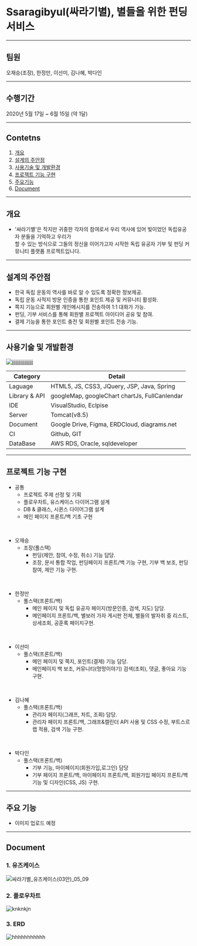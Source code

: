 # Ssaragibyul(싸라기별), 별들을 위한 펀딩 서비스
------------
## 팀원 
오재승(조장), 한정만, 이선미, 김나혜, 박다인

------------
## 수행기간
2020년 5월 17일 ~ 6월 15일 (약 1달)

------------


## Contetns

1. [개요](#개요)
2. [설계의 주안점](#설계의-주안점)
3. [사용기술 및 개발환경](#사용기술-및-개발환경)
4. [프로젝트 기능 구현](#프로젝트-기능-구현)
5. [주요기능](#주요기능)
6. [Document](#Document)

------------

## 개요
-  '싸라기별'은 작지만  귀중한 각자의 참여로서 우리 역사에 있어 빛이었던 독립유공자 분들을 기억하고 우리가 <br>
     할 수 있는 방식으로 그들의 정신을 이어가고자 시작한 독립 유공자 기부 및 펀딩 커뮤니티 플랫폼 프로젝트입니다.
------------

## 설계의 주안점
- 한국 독립 운동의 역사를 바로 알 수 있도록 정확한 정보제공. 
- 독립 운동 사적지 방문 인증을 통한 포인트 제공 및 커뮤니티 활성화.
- 쪽지 기능으로 회원별 개인메시지를 전송하여 1:1 대화가 가능.
- 펀딩, 기부 서비스를 통해 회원별 프로젝트 아이디어 공유 및 참여.
- 결제 기능을 통한 포인트 충전 및 회원별 포인트 전송 기능.

------------
## 사용기술 및 개발환경
![jjjjjjjjjjjjjjjjj](https://user-images.githubusercontent.com/42002548/121833912-6140c800-cd08-11eb-89b6-110d0871c869.png)


Category | Detail
---- | ----
Laguage | HTML5, JS, CSS3, JQuery, JSP, Java, Spring
Library & API | googleMap, googleChart chartJs, FullCanlendar 
IDE | VisualStudio, Eclpise
Server | Tomcat(v8.5)
Document | Google Drive, Figma, ERDCloud, diagrams.net
CI | Github, GIT
DataBase | AWS RDS, Oracle, sqldeveloper

------------
## 프로젝트 기능 구현


- 공통
    - 프로젝트 주제 선정 및 기획 
    - 플로우차트, 유스케이스 다이어그램 설계
    - DB & 클래스, 시퀸스 다이어그램 설계
    - 메인 페이지 프론트/백 기초 구현
<br>

- 오재승
  - 조장(풀스택)
    - 펀딩(제안, 참여, 수정, 취소) 기능 담당.
    - 조장, 문서 통합 작업, 펀딩페이지 프론트/백 기능 구현, 기부 백 보조, 펀딩 참여, 제안 기능 구현.  
<br>

- 한정만
  - 풀스택(프론트/백)
    - 메인 페이지 및 독립 유공자 페이지(방문인증, 검색, 지도) 담당.
    - 메인페이지 프론트/백, 별보러 가자 게시판 전체, 별들의 발자취 중 리스트, 상세조회, 공훈록 페이지구현.
<br>

- 이선미
  - 풀스택(프론트/백)
    - 메인 페이지 및 쪽지, 포인트(결제) 기능 담당.
    - 메인페이지 백 보조, 커뮤니티(멍멍이야기) 검색(조회), 댓글, 좋아요 기능 구현.
<br> 
   
- 김나혜
  - 풀스택(프론트/백)
    - 관리자 페이지(그래프, 차트, 조회) 담당.
    - 관리자 페이지 프론트/백, 그래프&캘린더 API 사용 및 CSS 수정, 부트스르랩 적용, 검색 기능 구현.
<br>

- 박다인
  - 풀스택(프론트/백)
    - 기부 기능, 마이페이지(회원가입,로그인) 담당
    - 기부 페이지 프론트/백, 마이페이지 프론트/백, 회원가입 페이지 프론트/백 기능 및 디자인(CSS, JS) 구현.
------------
## 주요 기능
-   이미지 업로드 예정
------------
## Document
### 1. 유즈케이스
![싸라기별_유즈케이스(03안)_05_09](https://user-images.githubusercontent.com/42002548/121817298-7ba08480-ccbb-11eb-8c98-39aaa79d7cdb.png)

### 2. 플로우차트
![knknkjn](https://user-images.githubusercontent.com/42002548/121816008-28770380-ccb4-11eb-9573-ec501a98bfcf.png)

### 3. ERD
![hhhhhhhhhhh](https://user-images.githubusercontent.com/42002548/121816012-2b71f400-ccb4-11eb-84c1-7f4f2e4ccfa6.png)


